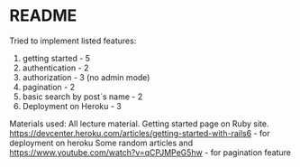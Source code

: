 # README
Tried to implement listed features:
1) getting started - 5
2) authentication -  2
3) authorization  -  3 (no admin mode)
4) pagination     -  2
5) basic search by post`s name - 2
6) Deployment on Heroku - 3

Materials used:
All lecture material.
Getting started page on Ruby site.
https://devcenter.heroku.com/articles/getting-started-with-rails6 - for deployment on heroku
Some random articles and https://www.youtube.com/watch?v=qCPJMPeG5hw - for pagination feature
